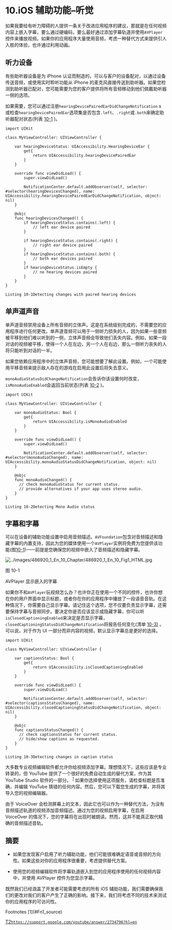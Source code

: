 # 10.iOS 辅助功能–听觉

如果我要给有听力障碍的人提供一条关于改进应用程序的建议，那就是在任何视频内容上嵌入字幕，要么通过硬编码，要么最好通过添加字幕轨道并使用`AVPlayer`控件来播放视频。如果你的应用程序大量使用音频，考虑一种替代方式来提供引人入胜的体验，也许通过利用动画。

## 听力设备

有些助听器设备是为 iPhone 认证而制造的，可以与客户的设备配对，以通过设备传送音频，或使用实时聆听功能从 iPhone 的麦克风直接传送到助听器。如果您检测到助听器已配对，您可能需要为您的客户提供将所有音频移动到他们佩戴助听器一侧的选项。

如果需要，您可以通过注册`hearingDevicePairedEarDidChangeNotification` s 或检查`hearingDevicePairedEar`选项集是否包含`.left`、`.right`或`.both`来确定助听器配对状态(列表 [10-1](#PC1) )。

```
import UIKit

class MyViewController: UIViewController {

    var hearingDeviceStatus: UIAccessibility.HearingDeviceEar {
        get{
            return UIAccessibility.hearingDevicePairedEar
        }
    }

    override func viewDidLoad() {
        super.viewDidLoad()

        NotificationCenter.default.addObserver(self, selector: #selector(hearingDevicesChanged), name: UIAccessibility.hearingDevicePairedEarDidChangeNotification, object: nil)
    }

    @objc
    func hearingDevicesChanged() {
        if hearingDeviceStatus.contains(.left) {
            // left ear device paired
        }

        if hearingDeviceStatus.contains(.right) {
            // right ear device paired
        }
        if hearingDeviceStatus.contains(.both) {
            // both ear devices paired
        }
        if hearingDeviceStatus.isEmpty {
            // no hearing devices paired
        }
    }
}

Listing 10-1Detecting changes with paired hearing devices

```

## 单声道声音

单声道音频禁用设备上所有音频的立体声。这是在系统级别完成的，不需要您的应用程序进行任何更改。单声道音频可以用于一侧听力损失的人，因为如果一些音频被平移到他们难以听到的一侧，立体声音频会导致他们丢失内容。例如，如果一段对话的视频被平移，使得一个人在左边，另一个人在右边，那么一侧听力丧失的人将只能听到对话的一半。

如果您依赖应用程序中的立体声音频，您可能想要了解此设置。例如，一个可能使用平移音频来提示敌人存在的游戏在启用此设置后将失去意义。

`monoAudioStatusDidChangeNotification`会告诉你该设置何时改变，`isMonoAudioEnabled`会返回当前状态(列表 [10-2](#PC2) )。

```
import UIKit

class MyViewController: UIViewController {

    var monoAudioStatus: Bool {
        get{
            return UIAccessibility.isMonoAudioEnabled
        }
    }

    override func viewDidLoad() {
        super.viewDidLoad()

        NotificationCenter.default.addObserver(self, selector: #selector(monoAudioChanged), name: UIAccessibility.monoAudioStatusDidChangeNotification, object: nil)
    }

    @objc
    func monoAudioChanged() {
      // check monoAudioStatus for current status.
      // provide alternatives if your app uses stereo audio.
    }
}

Listing 10-2Detecting Mono Audio status

```

## 字幕和字幕

可以在设备的辅助功能设置中启用音频描述。`AVFoundation`包含对音频描述和隐藏字幕的内置支持，因此为您的媒体使用一个`AVPlayer`实例将免费为您提供该功能(图[10-1](#Fig1))——前提是您确保您的视频中嵌入了音频描述和隐藏字幕。

![../images/486920_1_En_10_Chapter/486920_1_En_10_Fig1_HTML.jpg](../images/486920_1_En_10_Chapter/486920_1_En_10_Fig1_HTML.jpg)

图 10-1

AVPlayer 显示嵌入的字幕

如果你不和`AVPlayer`玩视频怎么办？也许你正在使用一个不同的控件，也许你想在你的用户界面中显示标题，或者你在你的应用程序中播放了一段语音音轨。在这种情况下，你需要自己显示字幕。请记住这个选项，您不仅要负责显示字幕，还需要保持字幕与音频同步。要决定你是否应该显示或隐藏字幕，你可以听`isClosedCaptioningEnabled`来决定是否显示字幕，`closedCaptioningStatusDidChangeNotification`将报告任何变化(清单 [10-3)](#PC3) 。可以说，对于作为 UI 一部分而非内容的视频，默认显示字幕总是更好的选择。

```
import UIKit

class MyViewController: UIViewController {

    var captionsStatus: Bool {
        get{
            return UIAccessibility.isClosedCaptioningEnabled
        }
    }

    override func viewDidLoad() {
        super.viewDidLoad()

        NotificationCenter.default.addObserver(self, selector: #selector(captionsStatusChanged), name: UIAccessibility.closedCaptioningStatusDidChangeNotification, object: nil)
    }

    @objc
    func captionsStatusChanged() {
      // check captionsStatus for current status.
      // hide/show captions as requested.
    }
}

Listing 10-3Detecting changes in caption status

```

大多数专业视频编辑软件都允许你给视频添加字幕。理想情况下，这些应该是专业转录的，但 YouTube 提供了一个很好的免费自动生成的替代方案，作为其 YouTube Studio 软件的一部分。 <sup>[1](#Fn1)</sup> 如果你选择使用这项服务，请检查标题是否准确，并编辑 YouTube 猜错的任何内容。然后，您可以下载您生成的字幕，并将其导入您的视频编辑器。

由于 VoiceOver 会检测屏幕上的文本，因此它也可以作为一种替代方法，为没有音频描述轨道的视频添加音频描述。通过为您的视频启用字幕，在启用 VoiceOver 的情况下，您的字幕将在出现时被朗读。然而，这并不能真正取代精确的音频描述音轨。

## 摘要

*   如果您发现客户启用了听力辅助功能，他们可能很难确定语音或音频的方向性。如果这些对你的应用程序很重要，考虑提供替代方案。

*   使用您的视频编辑软件将字幕轨道嵌入到您的应用程序使用的任何视频内容中，并使用 AVPlayer 控件为您显示字幕。

既然我们已经涵盖了开发者可能需要考虑的所有 iOS 辅助功能，我们需要确保我们的更改对我们的客户产生了正确的影响。接下来，我们将考虑不同的技术来测试你的应用程序的可访问性。

<aside aria-label="Footnotes" class="FootnoteSection" epub:type="footnotes">Footnotes [1](#Fn1_source)

[T2`https://support.google.com/youtube/answer/2734796?hl=en`](https://support.google.com/youtube/answer/2734796%253Fhl%253Den)

 </aside>